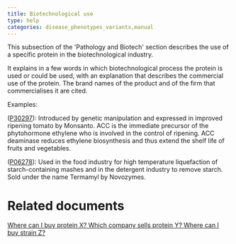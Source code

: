```yaml
---
title: Biotechnological use
type: help
categories: disease_phenotypes_variants,manual
---
```


This subsection of the 'Pathology and Biotech' section describes the use of a specific protein in the biotechnological industry.

It explains in a few words in which biotechnological process the protein is used or could be used, with an explanation that describes the commercial use of the protein. The brand names of the product and of the firm that commercialises it are cited.

Examples:

([P30297](https://www.uniprot.org/uniprotkb/P30297#phenotypes_variants)): Introduced by genetic manipulation and expressed in improved ripening tomato by Monsanto. ACC is the immediate precursor of the phytohormone ethylene who is involved in the control of ripening. ACC deaminase reduces ethylene biosynthesis and thus extend the shelf life of fruits and vegetables.

([P06278](https://www.uniprot.org/uniprotkb/P06278#phenotypes_variants)): Used in the food industry for high temperature liquefaction of starch-containing mashes and in the detergent industry to remove starch. Sold under the name Termamyl by Novozymes.

# Related documents

[Where can I buy protein X? Which company sells protein Y? Where can I buy strain Z?](https://www.uniprot.org/help/where_to_buy)
